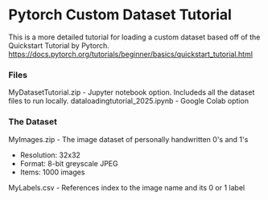 # Pytorch Custom Dataset Tutorial
This is a more detailed tutorial for loading a custom dataset based off of the Quickstart Tutorial by Pytorch.
https://docs.pytorch.org/tutorials/beginner/basics/quickstart_tutorial.html

### Files
MyDatasetTutorial.zip - Jupyter notebook option. Includeds all the dataset files to run locally.
dataloadingtutorial_2025.ipynb - Google Colab option

### The Dataset
MyImages.zip - The image dataset of personally handwritten 0's and 1's<br>
- Resolution: 32x32<br>
- Format: 8-bit greyscale JPEG<br>
- Items: 1000 images<br>

MyLabels.csv - References index to the image name and its 0 or 1 label
